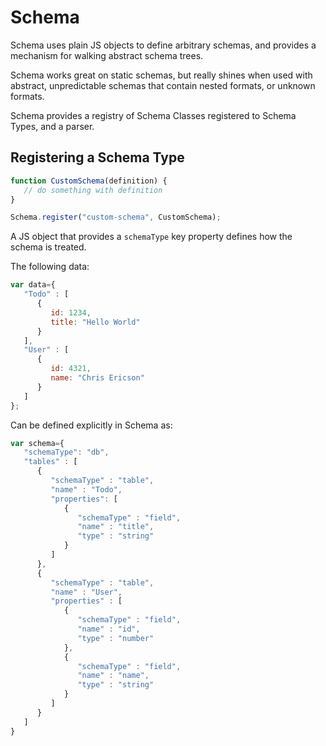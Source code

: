 # Schema
Schema uses plain JS objects to define arbitrary schemas, and provides a mechanism for walking abstract schema trees.

Schema works great on static schemas, but really shines when used with abstract, unpredictable schemas that contain nested formats, or unknown formats.

Schema provides a registry of Schema Classes registered to Schema Types, and a parser.

## Registering a Schema Type
```js
function CustomSchema(definition) {
   // do something with definition
}

Schema.register("custom-schema", CustomSchema);
```

A JS object that provides a `schemaType` key property defines how the schema is treated.

The following data:

```js
var data={
   "Todo" : [
      {
         id: 1234,
         title: "Hello World"
      }
   ],
   "User" : [
      {
         id: 4321,
         name: "Chris Ericson"
      }
   ]
};
```

Can be defined explicitly in Schema as:

```javascript
var schema={
   "schemaType": "db",
   "tables" : [
      {
         "schemaType" : "table",
         "name" : "Todo",
         "properties": [
            {
               "schemaType" : "field",
               "name" : "title",
               "type" : "string"
            }
         ]
      },
      {
         "schemaType" : "table",
         "name" : "User",
         "properties" : [
            {
               "schemaType" : "field",
               "name" : "id",
               "type" : "number"
            },
            {
               "schemaType" : "field",
               "name" : "name",
               "type" : "string"
            }
         ]
      }
   ]
}
```
